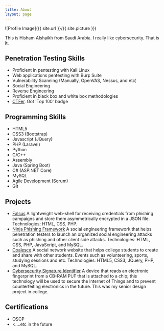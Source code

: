 ```yaml
---
title: About
layout: page
---
```

![Profile Image]({{ site.url }}/{{ site.picture }})

<p>This is Hisham Alshaikh from Saudi Arabia. I really like cybersecurity. That is it. </p>


<h2>Penetration Testing Skills</h2>
<ul class="skill-list">
	<li>Proficient in pentesting with Kali Linux</li>
	<li>Web applications pentesting with Burp Suite</li>
	<li>Vulnerability Scanning (Manually, OpenVAS, Nessus, and etc)</li>
	<li>Social Engineering</li>
	<li>Reverse Engineering</li>
	<li>Proficient in black box and white box methodologies</li>
	<li><a href="https://www.hackthebox.eu/profile/3934">CTFer</a>. Got 'Top 100' badge</li>
</ul>


<h2>Programming Skills</h2>
<ul class="skill-list">
	<li>HTML5</li>
	<li>CSS3 (Bootstrap)</li>
	<li>Javascript (JQuery)</li>
	<li>PHP (Laravel)</li>
	<li>Python</li>
	<li>C/C++</li>
	<li>Assembly</li>
	<li>Java (Spring Boot)</li>
	<li>C# (ASP.NET Core)</li>
	<li>MySQL</li>
	<li>Agile Development (Scrum)</li>
	<li>Git</li>
</ul>

<h2>Projects</h2>
<ul>
	<li><a href="#">Falsus</a> A lightweight web-shell for receiving credentials from phishing campaigns and store them asymmetrically encrypted in a JSON file. Technologies: HTML, CSS, PHP.</li>
	<li><a href="http://resources.infosecinstitute.com/social-engineering-toolkits">Ninja Phishing Framework</a> A social engineering framework that helps penetration testers to launch an organized social engineering attacks such    as phishing and other client side attacks. Technologies: HTML, CSS, PHP, JavaScript, and MySQL.</li>
	<li><a href="https://www.youtube.com/watch?v=RB7jEw1YAlM">Coalesce</a> A social network website that helps college students to create and share with other students. Events such as volunteering, sports, studying sessions and etc. Technologies: HTML5, CSS3, JQuery, PHP, and MySQL.</li>
	<li><a href="https://asunow.asu.edu/20160824-countering-counterfeits-asu-professor-works-making-electronics-more-secure">Cybersecurity Signature Identifier</a> A device that reads an electronic fingerprint from a CB-RAM PUF that is attached to a chip; this technology will be used to secure the Internet of Things and to prevent counterfeiting electronics in the future. This was my senior design project in college.</li>
</ul>

<h2>Certifications</h2>
<ul class="skill-list">
	<li>OSCP</li>
	<li><....etc in the future</li>
</ul>
